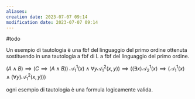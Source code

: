 ```yaml
---
aliases: 
creation date: 2023-07-07 09:14
modification date: 2023-07-07 09:14
---
```


#todo 

Un esempio di tautologia è una fbf del linguaggio del primo ordine ottenuta sostituendo in una tautologia a fbf di L a fbf del linguaggio del primo ordine.

$(A \land B) \implies (C \implies (A \land B))$
$\mathcal{A}_{1}^1(x) \land \forall y \mathcal{A}_{1}^2(x,y)) \implies ((\exists x) \mathcal{A}_{2}^1(x) \implies (\mathcal{A}_{1}^1(x) \land (\forall y) \mathcal{A}_{1}^2(x,y)))$

ogni esempio di tautologia è una formula logicamente valida.

